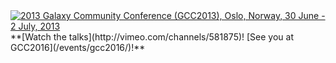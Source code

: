 <div class='center'><a href='/events/gcc2013/'><img src="/src/images/logos/GCC2013Logo400.png" alt="2013 Galaxy Community Conference (GCC2013), Oslo, Norway, 30 June - 2 July, 2013"  /></a>
<br />**[Watch the talks](http://vimeo.com/channels/581875)!  [See you at GCC2016](/events/gcc2016/)!**
</div>
